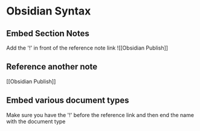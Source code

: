 # Obsidian Syntax

## Embed Section Notes
Add the '!' in front of the reference note link
![[Obsidian Publish]]

## Reference another note
[[Obsidian Publish]]

## Embed various document types
Make sure you have the '!' before the reference link and then end the name with the document type